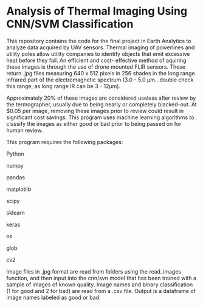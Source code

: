 # Analysis of Thermal Imaging Using CNN/SVM Classification

This repository contains the code for the final project in Earth Analytics to analyze data acquired by UAV sensors. Thermal imaging of
powerlines and utility poles allow utility companies to identify objects that emit excessive heat before they fail. An efficient and cost-
effective method of aquiring these images is through the use of drone mounted FLIR sensors. These return .jpg files measuring 640 x 512
pixels in 256 shades in the long range infrared part of the electromagnetic spectrum (3.0 - 5.0 µm...double check this range, as long
range IR can be 3 - 12µm). 

Approximately 20% of these images are considered useless after review by the termographer, usually due to being nearly or completely
blacked-out. At $0.05 per image, removing these images prior to review could result in significant cost savings. This program uses machine
learning algorithms to classify the images as either good or bad prior to being passed on for human review. 

This program requires the following packages:

Python

numpy

pandas

matplotlib

scipy

sklearn

keras

os 

glob

cv2

Image files in .jpg format are read from folders using the read_images function, and then input into the cnn/svn model that has been
trained with a sample of images of known quality. Image names and binary classification (1 for good and 2 for bad) are read from a .csv
file. Output is a dataframe of image names labeled as good or bad.
